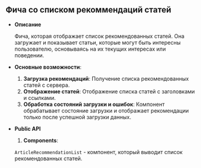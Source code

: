 ## Фича со списком рекоммендаций статей

- **Описание**

    Фича, которая отображает список рекомендованных статей. Она загружает и показывает статьи, которые могут быть интересны пользователю, основываясь на их текущих интересах или поведении.

- **Основные возможности**:

    1. **Загрузка рекомендаций**: Получение списка рекомендованных статей с сервера.
    2. **Отображение статей**: Отображение списка статей с заголовками и ссылками.
    3. **Обработка состояний загрузки и ошибок**: Компонент обрабатывает состояние загрузки и отображает рекомендации только после успешной загрузки данных.

- **Public API**

    1. **Components**:

    `ArticleRecommendationList` - компонент, который выводит список рекомендованных статей.